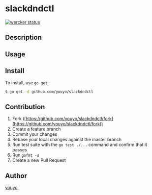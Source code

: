 # slackdndctl

[![wercker status](https://app.wercker.com/status/3b1e499c46c85cc87268bc1ad2ae597e/s/master "wercker status")](https://app.wercker.com/project/byKey/3b1e499c46c85cc87268bc1ad2ae597e)

## Description

## Usage

## Install

To install, use `go get`:

```bash
$ go get -d github.com/youyo/slackdndctl
```

## Contribution

1. Fork ([https://github.com/youyo/slackdndctl/fork](https://github.com/youyo/slackdndctl/fork))
1. Create a feature branch
1. Commit your changes
1. Rebase your local changes against the master branch
1. Run test suite with the `go test ./...` command and confirm that it passes
1. Run `gofmt -s`
1. Create a new Pull Request

## Author

[youyo](https://github.com/youyo)
